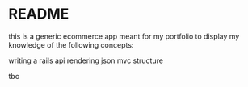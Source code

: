 # README

this is a generic ecommerce app meant for my portfolio to display my knowledge of the following concepts:

writing a rails api
rendering json
mvc structure

tbc

